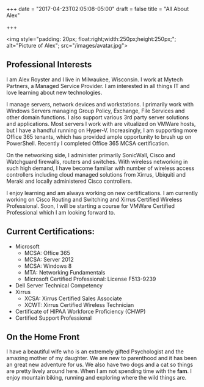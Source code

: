 +++
date = "2017-04-23T02:05:08-05:00"
draft = false
title = "All About Alex"

+++

<img style="padding: 20px; float:right;width:250px;height:250px;"; alt="Picture of Alex"; src="/images/avatar.jpg">

## Professional Interests

I am Alex Royster and I live in Milwaukee, Wisconsin. I work at Mytech Partners, a Managed Service Provider. I am interested in all things IT and love learning about new technologies.

I manage servers, network devices and workstations. I primarily work with Windows Servers managing Group Policy, Exchange, File Services and other domain functions. I also support various 3rd party server solutions and applications. Most servers I work with are vitualized on VMWare hosts, but I have a handful running on Hyper-V. Increasingly, I am supporting more Office 365 tenants, which has provided ample opportunity to brush up on PowerShell. Recently I completed Office 365 MCSA certification.

On the networking side, I administer primarily SonicWall, Cisco and Watchguard firewalls, routers and switches. With wireless networking in such high demand, I have become familiar with number of wireless access controllers including cloud managed solutions from Xirrus, Ubiquiti and Meraki and locally administered Cisco controllers.

I enjoy learning and am always working on new certifications. I am currently working on Cisco Routing and Switching and Xirrus Certified Wireless Professional. Soon, I will be starting a course for VMWare Certified Professional which I am looking forward to.

## Current Certifications:

* Microsoft
  * MCSA: Office 365
  * MCSA: Server 2012
  * MCSA: Windows 8
  * MTA: Networking Fundamentals
  * Microsoft Certified Professional: License F513-9239
* Dell Server Technical Competency
* Xirrus
  * XCSA: Xirrus Certified Sales Associate
  * XCWT: Xirrus Certified Wireless Technician
* Certificate of HIPAA Workforce Proficiency (CHWP)
* Certified Support Professional

## On the Home Front

I have a beautiful wife who is an extremely gifted Psychologist and the amazing mother of my daughter. We are new to parenthood and it has been an great new adventure for us. We also have two dogs and a cat so things are pretty lively around here. When I am not spending time with the **fam**. I enjoy mountain biking, running and exploring where the wild things are.
